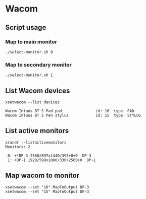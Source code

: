 # Wacom

## Script usage

### Map to main monitor

```
./select-monitor.sh 0
```

### Map to secondary monitor

```
./select-monitor.sh 1
```

## List Wacom devices

```
xsetwacom --list devices

Wacom Intuos BT S Pad pad               id: 16  type: PAD       
Wacom Intuos BT S Pen stylus            id: 15  type: STYLUS  
```

## List active monitors

```
xrandr --listactivemonitors
Monitors: 2

 0: +*DP-3 2560/697x1440/393+0+0  DP-3
 1: +DP-1 1920/598x1080/336+2560+0  DP-1
```

## Map wacom to monitor

```
xsetwacom --set "16" MapToOutput DP-3
xsetwacom --set "15" MapToOutput DP-3
```
